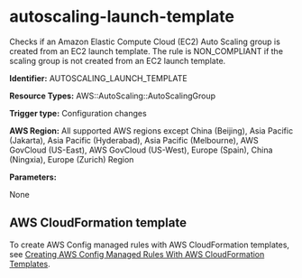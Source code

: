 # autoscaling\-launch\-template<a name="autoscaling-launch-template"></a>

Checks if an Amazon Elastic Compute Cloud \(EC2\) Auto Scaling group is created from an EC2 launch template\. The rule is NON\_COMPLIANT if the scaling group is not created from an EC2 launch template\. 

**Identifier:** AUTOSCALING\_LAUNCH\_TEMPLATE

**Resource Types:** AWS::AutoScaling::AutoScalingGroup

**Trigger type:** Configuration changes

**AWS Region:** All supported AWS regions except China \(Beijing\), Asia Pacific \(Jakarta\), Asia Pacific \(Hyderabad\), Asia Pacific \(Melbourne\), AWS GovCloud \(US\-East\), AWS GovCloud \(US\-West\), Europe \(Spain\), China \(Ningxia\), Europe \(Zurich\) Region

**Parameters:**

None  

## AWS CloudFormation template<a name="w2aac12c33c15b9c51c17"></a>

To create AWS Config managed rules with AWS CloudFormation templates, see [Creating AWS Config Managed Rules With AWS CloudFormation Templates](aws-config-managed-rules-cloudformation-templates.md)\.
